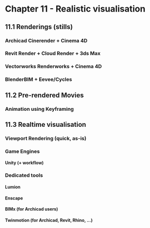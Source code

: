 # Chapter 11 - Realistic visualisation

## 11.1 Renderings (stills)

### Archicad Cinerender + Cinema 4D
### Revit Render + Cloud Render + 3ds Max
### Vectorworks Renderworks + Cinema 4D
### BlenderBIM + Eevee/Cycles

## 11.2 Pre-rendered Movies

### Animation using Keyframing

## 11.3 Realtime visualisation

### Viewport Rendering (quick, as-is)

### Game Engines

#### Unity (+ workflow)

### Dedicated tools

#### Lumion
#### Enscape
#### BIMx (for Archicad users)
#### Twinmotion (for Archicad, Revit, Rhino, ...)